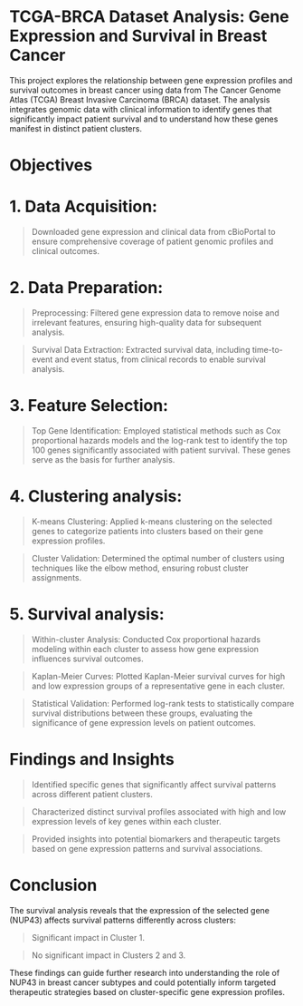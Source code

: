 # TCGA-BRCA Dataset Analysis: Gene Expression and Survival in Breast Cancer

This project explores the relationship between gene expression profiles and survival outcomes in breast cancer using data from The Cancer Genome Atlas (TCGA) Breast Invasive Carcinoma (BRCA) dataset. The analysis integrates genomic data with clinical information to identify genes that significantly impact patient survival and to understand how these genes manifest in distinct patient clusters.

# Objectives
# 1. Data Acquisition: 
   > Downloaded gene expression and clinical data from cBioPortal to ensure comprehensive coverage of patient genomic profiles and clinical outcomes.

# 2. Data Preparation:
   > Preprocessing: Filtered gene expression data to remove noise and irrelevant features, ensuring high-quality data for subsequent analysis.

   > Survival Data Extraction: Extracted survival data, including time-to-event and event status, from clinical records to enable survival analysis.

# 3. Feature Selection:
   > Top Gene Identification: Employed statistical methods such as Cox proportional hazards models and the log-rank test to identify the top 100 genes significantly associated with 
     patient survival. These genes serve as the basis for further analysis.

# 4. Clustering analysis:
   > K-means Clustering: Applied k-means clustering on the selected genes to categorize patients into clusters based on their gene expression profiles.
   
   > Cluster Validation: Determined the optimal number of clusters using techniques like the elbow method, ensuring robust cluster assignments.
   
# 5. Survival analysis:
   > Within-cluster Analysis: Conducted Cox proportional hazards modeling within each cluster to assess how gene expression influences survival outcomes.

   > Kaplan-Meier Curves: Plotted Kaplan-Meier survival curves for high and low expression groups of a representative gene in each cluster.

   > Statistical Validation: Performed log-rank tests to statistically compare survival distributions between these groups, evaluating the significance of gene expression levels on 
     patient outcomes.
   
# Findings and Insights
> Identified specific genes that significantly affect survival patterns across different patient clusters.

> Characterized distinct survival profiles associated with high and low expression levels of key genes within each cluster.

> Provided insights into potential biomarkers and therapeutic targets based on gene expression patterns and survival associations.

# Conclusion
The survival analysis reveals that the expression of the selected gene (NUP43) affects survival patterns differently across clusters:
> Significant impact in Cluster 1.

> No significant impact in Clusters 2 and 3.

These findings can guide further research into understanding the role of NUP43 in breast cancer subtypes and could potentially inform targeted therapeutic strategies based on cluster-specific gene expression profiles.

